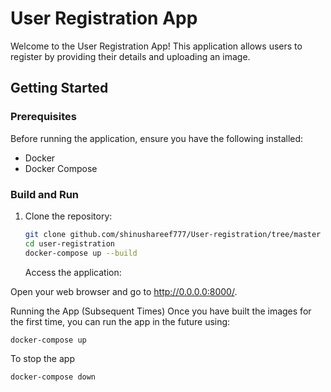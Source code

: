 # User Registration App

Welcome to the User Registration App! This application allows users to register by providing their details and uploading an image.

## Getting Started

### Prerequisites

Before running the application, ensure you have the following installed:

- Docker
- Docker Compose

### Build and Run

1. Clone the repository:

   ```bash
   git clone github.com/shinushareef777/User-registration/tree/master
   cd user-registration
   docker-compose up --build
   ```
   Access the application:

Open your web browser and go to http://0.0.0.0:8000/.

Running the App (Subsequent Times)
Once you have built the images for the first time, you can run the app in the future using:

   ```bash
   docker-compose up
   ```
To stop the app
   ```bash
   docker-compose down
   ```

